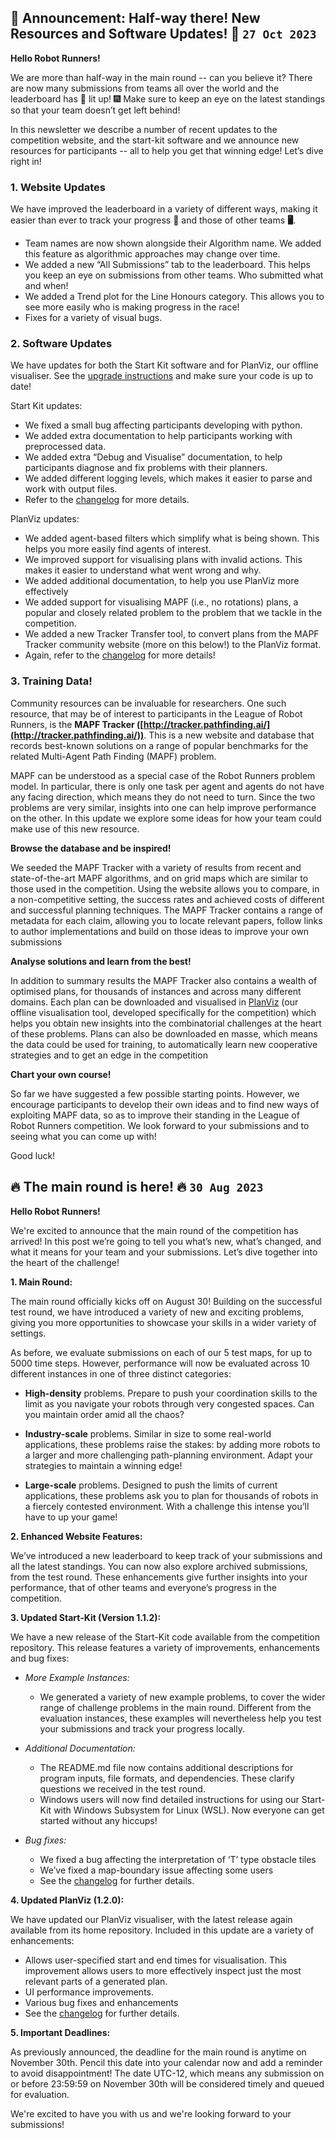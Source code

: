 ## 🚀 Announcement: Half-way there! New Resources and Software Updates! 🚀 `27 Oct 2023`

**Hello Robot Runners!**

We are more than half-way in the main round -- can you believe it? There are now many submissions from teams all over the world and the leaderboard has 🧨 lit up! 🎆 Make sure to keep an eye on the latest standings so that your team doesn’t get left behind!

In this newsletter we describe a number of recent updates to the competition website, and the start-kit software and we announce new resources for participants -- all to help you get that winning edge! Let’s dive right in!


### 1. Website Updates

We have improved the leaderboard in a variety of different ways, making it easier than ever to track your progress 🤖 and those of other teams **🖥️**.



* Team names are now shown alongside their Algorithm name. We added this feature as algorithmic approaches may change over time.
* We added a new “All Submissions” tab to the leaderboard. This helps you keep an eye on submissions from other teams. Who submitted what and when!
* We added a Trend plot for the Line Honours category. This allows you to see more easily who is making progress in the race!
* Fixes for a variety of visual bugs. 

### 2. Software Updates

We have updates for both the Start Kit software and for PlanViz, our offline visualiser. See the [upgrade instructions](https://github.com/MAPF-Competition/Start-Kit#upgrade-your-start-kit) and make sure your code is up to date!

Start Kit updates:



* We fixed a small bug affecting participants developing with python.
* We added extra documentation to help participants working with preprocessed data.
* We added extra “Debug and Visualise” documentation, to help participants diagnose and fix problems with their planners. 
* We added different logging levels, which makes it easier to parse and work with output files.
* Refer to the [changelog](https://github.com/MAPF-Competition/Start-Kit/blob/main/Changelog.md) for more details.

PlanViz updates:



* We added agent-based filters which simplify what is being shown. This helps you more easily find agents of interest.
* We improved support for visualising plans with invalid actions. This makes it easier to understand what went wrong and why.
* We added additional documentation, to help you use PlanViz more effectively
* We added support for visualising MAPF (i.e., no rotations) plans, a popular and closely related problem to the problem that we tackle in the competition.
* We added a new Tracker Transfer tool, to convert plans from the MAPF Tracker community website (more on this below!)  to the PlanViz format.
* Again, refer to the [changelog](https://github.com/MAPF-Competition/PlanViz/blob/main/Changelog.md) for more details!


### 3. Training Data!

Community resources can be invaluable for researchers. One such resource, that may be of interest to participants in the League of Robot Runners, is the **MAPF Tracker ([http://tracker.pathfinding.ai/](http://tracker.pathfinding.ai/))**. This is a new website and database that records best-known solutions on a range of popular benchmarks for the related Multi-Agent Path Finding (MAPF) problem. 

MAPF can be understood as a special case of the Robot Runners problem model. In particular, there is only one task per agent and agents do not have any facing direction, which means they do not need to turn. Since the two problems are very similar, insights into one can help improve performance on the other. In this update we explore some ideas for how your team could make use of this new resource.

**Browse the database and be inspired!**

We seeded the MAPF Tracker with a variety of results from recent and state-of-the-art MAPF algorithms, and on grid maps which are similar to those used in the competition. Using the website allows you to compare, in a non-competitive setting, the success rates and achieved costs of different and successful planning techniques. The MAPF Tracker contains a range of metadata for each claim, allowing you to locate relevant papers, follow links to author implementations and build on those ideas to improve your own submissions

**Analyse solutions and learn from the best!**

In addition to summary results the MAPF Tracker also contains a wealth of optimised plans, for thousands of instances and across many different domains. Each plan can be downloaded and visualised in [PlanViz](https://github.com/MAPF-Competition/PlanViz) (our offline visualisation tool, developed specifically for the competition) which helps you obtain new insights into the combinatorial challenges at the heart of these problems. Plans can also be downloaded en masse, which means the data could be used for training, to automatically learn new cooperative strategies and to get an edge in the competition

**Chart your own course!**

So far we have suggested a few possible starting points. However, we encourage participants to develop their own ideas and to find new ways of exploiting MAPF data, so as to improve their standing in the League of Robot Runners competition. We look forward to your submissions and to seeing what you can come up with!

Good luck!

## 🔥 The main round is here! 🔥 `30 Aug 2023`

**Hello Robot Runners!**

We're excited to announce that the main round of the competition has arrived! In this post we’re going to tell you what’s new, what’s changed, and what it means for your team and your submissions. Let’s dive together into the heart of the challenge!

**1. Main Round:**

The main round officially kicks off on August 30! Building on the successful test round, we have introduced a variety of new and exciting problems, giving you more opportunities to showcase your skills in a wider variety of settings.

As before, we evaluate submissions on each of our 5 test maps, for up to 5000 time steps. However, performance will now be evaluated across 10 different instances in one of three distinct categories:


- **High-density** problems. Prepare to push your coordination skills to the limit as you navigate your robots through very congested spaces. Can you maintain order amid all the chaos?


- **Industry-scale** problems. Similar in size to some real-world applications, these problems raise the stakes: by adding more robots to a larger and more challenging path-planning environment. Adapt your strategies to maintain a winning edge!


- **Large-scale** problems. Designed to push the limits of current applications, these problems ask you to plan for thousands of robots in a fiercely contested environment. With a challenge this intense you’ll have to up your game!

**2. Enhanced Website Features:**

We’ve introduced a new leaderboard to keep track of your submissions and all the latest standings. You can now also explore archived submissions, from the test round. These enhancements give further insights into your performance, that of other teams and everyone’s progress in the competition.

**3. Updated Start-Kit (Version 1.1.2):**

We have a new release of the Start-Kit code available from the competition repository. This release features a variety of improvements, enhancements and bug fixes:


- *More Example Instances:*
  - We generated a variety of new example problems, to cover the wider range of challenge problems in the main round. Different from the evaluation instances, these examples will nevertheless help you test your submissions and track your progress locally.

- *Additional Documentation:*
  - The README.md file now contains additional descriptions for program inputs, file formats, and dependencies. These clarify questions we received in the test round.
  - Windows users will now find detailed instructions for using our Start-Kit with Windows Subsystem for Linux (WSL).  Now everyone can get started without any hiccups!

- *Bug fixes:*
  - We fixed a bug affecting the interpretation of ‘T’ type obstacle tiles
  - We’ve fixed a map-boundary issue affecting some users
  - See the [changelog](https://github.com/MAPF-Competition/Start-Kit/blob/v1.1.2/Changelog.md) for further details.

**4. Updated PlanViz (1.2.0):**

We have updated our PlanViz visualiser, with the latest release again available from its home repository. Included in this update are a variety of enhancements:

- Allows user-specified start and end times for visualisation. This improvement allows users to more effectively inspect just the most relevant parts of a generated plan.
- UI performance improvements. 
- Various bug fixes and enhancements
- See the [changelog](https://github.com/MAPF-Competition/PlanViz/blob/v1.2.0/Changelog.md) for further details.

**5. Important Deadlines:**

As previously announced, the deadline for the main round is anytime on November 30th. Pencil this date into your calendar now and add a reminder to avoid disappointment! The date UTC-12, which means any submission on or before 23:59:59 on November 30th will be considered timely and queued for evaluation. 

We're excited to have you with us and we're looking forward to your submissions!
